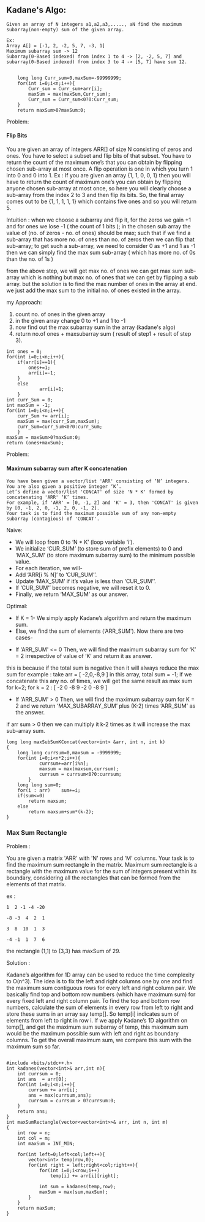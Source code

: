 ## Kadane's Algo:

```
Given an array of N integers a1,a2,a3,....., aN find the maximum subarray(non-empty) sum of the given array.

Ex:
Array A[] = [-1, 2, -2, 5, 7, -3, 1]
Maximum subarray sum -> 12
Subarray(0-Based indexed) from index 1 to 4 -> [2, -2, 5, 7] and subarray(0-Based indexed) from index 3 to 4 -> [5, 7] have sum 12.
```

```

	long long Curr_sum=0,maxSum=-99999999;
	for(int i=0;i<n;i++){
        Curr_sum = Curr_sum+arr[i];
        maxSum = max(maxSum,Curr_sum);
        Curr_sum = Curr_sum<0?0:Curr_sum;
	}
	return maxSum>0?maxSum:0;

```

Problem:

#### Flip Bits

You are given an array of integers ARR[] of size N consisting of zeros and ones. You have to select a subset and flip bits of that subset. You have to return the count of the maximum one’s that you can obtain by flipping chosen sub-array at most once.
A flip operation is one in which you turn 1 into 0 and 0 into 1.
Ex :
If you are given an array {1, 1, 0, 0, 1} then you will have to return the count of maximum one’s you can obtain by flipping anyone chosen sub-array at most once, so here you will clearly choose a sub-array from the index 2 to 3 and then flip its bits. So, the final array comes out to be {1, 1, 1, 1, 1} which contains five ones and so you will return 5.

Intuition :
when we choose a subarray and flip it, for the zeros we gain +1 and for ones we lose -1 ( the count of 1 bits );
in the chosen sub array the value of (no. of zeros - no. of ones) should be max;
such that if we find a sub-array that has more no. of ones than no. of zeros then we can flip that sub-array;
to get such a sub-array, we need to consider 0 as +1 and 1 as -1 then we can simply find the max sum sub-array ( which has more no. of 0s than the no. of 1s )

from the above step, we will get max no. of ones we can get max sum sub-array which is nothing but max no. of ones that we can get by flipping a sub array.
but the solution is to find the max number of ones in the array at end. we just add the max sum to the initial no. of ones existed in the array.

my Approach:

1. count no. of ones in the given array
2. in the given array change 0 to +1 and 1 to -1
3. now find out the max subarray sum in the array (kadane's algo)
4. return no.of ones + maxsubarray sum ( result of step1 + result of step 3).

```
int ones = 0;
for(int i=0;i<n;i++){
	if(arr[i]==1){
	    ones+=1;
	    arr[i]=-1;
	}
	else
    		arr[i]=1;
    }
int curr_Sum = 0;
int maxSum = -1;
for(int i=0;i<n;i++){
	curr_Sum += arr[i];
	maxSum = max(curr_Sum,maxSum);
	curr_Sum=curr_Sum<0?0:curr_Sum;
	}
maxSum = maxSum>0?maxSum:0;
return (ones+maxSum);

```

Problem:

#### Maximum subarray sum after K concatenation

```
You have been given a vector/list 'ARR' consisting of ‘N’ integers. You are also given a positive integer ‘K’.
Let’s define a vector/list 'CONCAT' of size 'N * K' formed by concatenating 'ARR' ‘K’ times.
For example, if 'ARR' = [0, -1, 2] and 'K' = 3, then 'CONCAT' is given by [0, -1, 2, 0, -1, 2, 0, -1, 2].
Your task is to find the maximum possible sum of any non-empty subarray (contagious) of 'CONCAT'.
```

Naive:

- We will loop from 0 to ‘N \* K’ (loop variable ‘i’).
- We initialize ‘CUR_SUM’ (to store sum of prefix elements) to 0 and ‘MAX_SUM’ (to store maximum subarray sum) to the minimum possible value.
- For each iteration, we will-
- Add ‘ARR[i % N]’ to ‘CUR_SUM’’.
- Update ‘MAX_SUM’ if it’s value is less than ‘CUR_SUM’’.
- If ‘CUR_SUM’’ becomes negative, we will reset it to 0.
- Finally, we return ‘MAX_SUM’ as our answer.

Optimal:

- If K = 1-
  We simply apply Kadane’s algorithm and return the maximum sum.
- Else,
  we find the sum of elements (‘ARR_SUM'). Now there are two cases-

* If 'ARR_SUM' <= 0
  Then, we will find the maximum subarray sum for ‘K’ = 2 irrespective of value of ‘K’ and return it as answer.

this is because if the total sum is negative then it will always reduce the max sum for example :
take arr = [ -2,0,-8,9 ] in this array, total sum = -1;
if we concatenate this any no. of times, we will get the same result as max sum for k=2;
for k = 2 : [ -2 0 -8 9 -2 0 -8 9 ]

- If 'ARR_SUM' > 0
  Then, we will find the maximum subarray sum for K = 2 and we return ‘MAX_SUBARRAY_SUM’ plus (K-2) times ‘ARR_SUM' as the answer.

if arr sum > 0 then we can multiply it k-2 times as it will increase the max sub-array sum.

```
long long maxSubSumKConcat(vector<int> &arr, int n, int k)
{
    long long currsum=0,maxsum = -9999999;
    for(int i=0;i<n*2;i++){
            currsum+=arr[i%n];
            maxsum = max(maxsum,currsum);
            currsum = currsum<0?0:currsum;
        }
    long long sum=0;
    for(i : arr)	sum+=i;
    if(sum<=0)
        return maxsum;
    else
        return maxsum+sum*(k-2);
}

```

### Max Sum Rectangle

Problem :

You are given a matrix 'ARR' with 'N' rows and 'M' columns. Your task is to find the maximum sum rectangle in the matrix. Maximum sum rectangle is a rectangle with the maximum value for the sum of integers present within its boundary, considering all the rectangles that can be formed from the elements of that matrix.

ex :

```
1  2 -1 -4 -20

-8 -3  4  2  1

3  8  10  1  3

-4 -1  1  7  6
```

the rectangle (1,1) to (3,3) has maxSum of 29.

Solution :

Kadane’s algorithm for 1D array can be used to reduce the time complexity to O(n^3). The idea is to fix the left and right columns one by one and find the maximum sum contiguous rows for every left and right column pair. We basically find top and bottom row numbers (which have maximum sum) for every fixed left and right column pair. To find the top and bottom row numbers, calculate the sum of elements in every row from left to right and store these sums in an array say temp[]. So temp[i] indicates sum of elements from left to right in row i. If we apply Kadane’s 1D algorithm on temp[], and get the maximum sum subarray of temp, this maximum sum would be the maximum possible sum with left and right as boundary columns. To get the overall maximum sum, we compare this sum with the maximum sum so far.

```

#include <bits/stdc++.h>
int kadanes(vector<int>& arr,int n){
	int currsum = 0;
	int ans  = arr[0];
	for(int i=0;i<n;i++){
		currsum += arr[i];
		ans = max(currsum,ans);
		currsum = currsum > 0?currsum:0;
	}
	return ans;
}
int maxSumRectangle(vector<vector<int>>& arr, int n, int m)
{
	int row = n;
	int col = m;
	int maxSum = INT_MIN;

	for(int left=0;left<col;left++){
		vector<int> temp(row,0);
		for(int right = left;right<col;right++){
			for(int i=0;i<row;i++)
				temp[i] += arr[i][right];

			int sum = kadanes(temp,row);
			maxSum = max(sum,maxSum);
		}
	}
	return maxSum;
}



```

